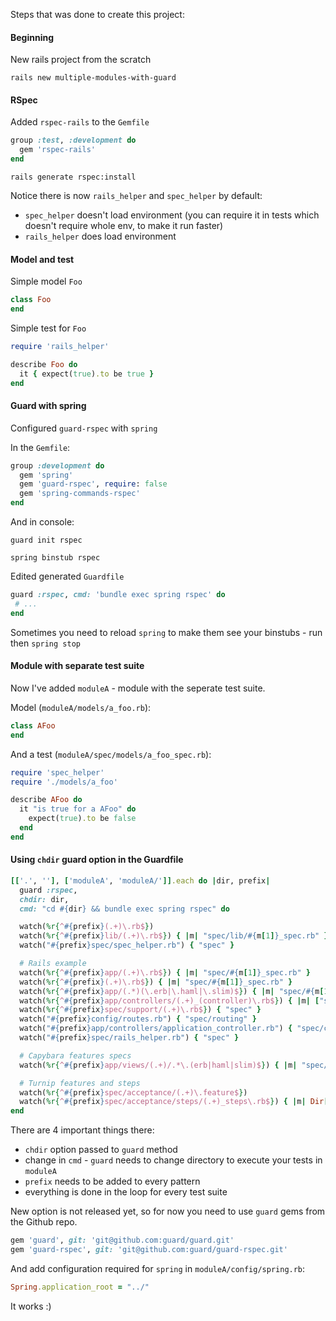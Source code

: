 Steps that was done to create this project:

#### Beginning

New rails project from the scratch

`rails new multiple-modules-with-guard`

#### RSpec

Added `rspec-rails` to the `Gemfile`

```ruby
group :test, :development do
  gem 'rspec-rails'
end
```

`rails generate rspec:install`

Notice there is now `rails_helper` and `spec_helper` by default:
* `spec_helper` doesn't load environment (you can require it in tests which doesn't require whole env, to make it run faster)
* `rails_helper` does load environment

#### Model and test

Simple model `Foo`

```ruby
class Foo
end
```

Simple test for `Foo`

```ruby
require 'rails_helper'

describe Foo do
  it { expect(true).to be true }
end
```

#### Guard with spring

Configured `guard-rspec` with `spring`

In the `Gemfile`:
```ruby
group :development do
  gem 'spring'
  gem 'guard-rspec', require: false
  gem 'spring-commands-rspec'
end
```

And in console:

`guard init rspec`

`spring binstub rspec`

Edited generated `Guardfile`
```ruby
guard :rspec, cmd: 'bundle exec spring rspec' do
 # ...
end
```

Sometimes you need to reload `spring` to make them see your binstubs - run then
`spring stop`

#### Module with separate test suite

Now I've added `moduleA` - module with the seperate test suite.

Model (`moduleA/models/a_foo.rb`):

```ruby
class AFoo
end
```

And a test (`moduleA/spec/models/a_foo_spec.rb`):

```ruby
require 'spec_helper'
require './models/a_foo'

describe AFoo do
  it "is true for a AFoo" do
    expect(true).to be false
  end
end
```

#### Using `chdir` guard option in the Guardfile

```ruby
[['.', ''], ['moduleA', 'moduleA/']].each do |dir, prefix|
  guard :rspec,
  chdir: dir,
  cmd: "cd #{dir} && bundle exec spring rspec" do

  watch(%r{^#{prefix}(.+)\.rb$})
  watch(%r{^#{prefix}lib/(.+)\.rb$}) { |m| "spec/lib/#{m[1]}_spec.rb" }
  watch("#{prefix}spec/spec_helper.rb") { "spec" }

  # Rails example
  watch(%r{^#{prefix}app/(.+)\.rb$}) { |m| "spec/#{m[1]}_spec.rb" }
  watch(%r{^#{prefix}(.+)\.rb$}) { |m| "spec/#{m[1]}_spec.rb" }
  watch(%r{^#{prefix}app/(.*)(\.erb|\.haml|\.slim)$}) { |m| "spec/#{m[1]}#{m[2]}_spec.rb" }
  watch(%r{^#{prefix}app/controllers/(.+)_(controller)\.rb$}) { |m| ["spec/routing/#{m[1]}_routing_spec.rb", "spec/#{m[2]}s/#{m[1]}_#{m[2]}_spec.rb", "spec/acceptance/#{m[1]}_spec.rb"] }
  watch(%r{^#{prefix}spec/support/(.+)\.rb$}) { "spec" }
  watch("#{prefix}config/routes.rb") { "spec/routing" }
  watch("#{prefix}app/controllers/application_controller.rb") { "spec/controllers" }
  watch("#{prefix}spec/rails_helper.rb") { "spec" }

  # Capybara features specs
  watch(%r{^#{prefix}app/views/(.+)/.*\.(erb|haml|slim)$}) { |m| "spec/features/#{m[1]}_spec.rb" }

  # Turnip features and steps
  watch(%r{^#{prefix}spec/acceptance/(.+)\.feature$})
  watch(%r{^#{prefix}spec/acceptance/steps/(.+)_steps\.rb$}) { |m| Dir[File.join("**/#{m[1]}.feature")][0] || 'spec/acceptance' }
end
```

There are 4 important things there:
- `chdir` option passed to `guard` method
- change in `cmd` - `guard` needs to change directory to execute your tests in `moduleA`
- `prefix` needs to be added to every pattern
- everything is done in the loop for every test suite

New option is not released yet, so for now you need to use `guard` gems from the Github repo.

```ruby
gem 'guard', git: 'git@github.com:guard/guard.git'
gem 'guard-rspec', git: 'git@github.com:guard/guard-rspec.git'
```

And add configuration required for `spring` in `moduleA/config/spring.rb`:

```ruby
Spring.application_root = "../"
```

It works :)
